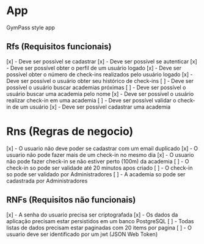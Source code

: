 # App

GymPass style app

## Rfs (Requisitos funcionais)

  [x] - Deve ser possível se cadastrar
  [x] - Deve ser possível se autenticar
  [x] - Deve ser possível obter o perfil de um usuário logado
  [x] - Deve ser possível obter o número de check-ins realizados pelo usuário logado
  [x] - Deve ser possível o usuário obter seu histórico de check-ins
  [ ] - Deve ser possível o usuário buscar academias próximas
  [ ] - Deve ser possível o usuário buscar uma academia pelo nome
  [x] - Deve ser possível o usuário realizar check-in em uma academia
  [ ] - Deve ser possível validar o check-in de um usuário
  [x] - Deve ser possível cadastrar uma academia  

# Rns (Regras de negocio)
  
  [x] - O usuario não deve poder se cadastrar com um email duplicado 
  [x] - O usuario não pode fazer mais de um check-in no mesmo dia
  [x] - O usuario não pode fazer check-in se não estiver perto (100m) da academia 
  [ ] - O check-in so pode ser validade até 20 minutos apos criado
  [ ] - O check-in so pode ser validado por Administradores
  [ ] - A academia so pode ser cadastrada por Administradores
  
## RNFs (Requisitos não funcionais)

  [x] - A senha do usuario precisa ser criptografada
  [x] - Os dados da aplicação precisam estar persistidos em um banco PostgreSQL
  [ ] - Todas listas de dados precisam estar paginadas com 20 items por pagina
  [ ] - O usuario deve ser identificado por um jwt (JSON Web Token)
